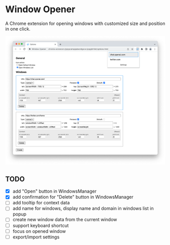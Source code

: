 # Window Opener

A Chrome extension for opening windows with customized size and position in one click.

![](images/screenshot.png)


## TODO

- [x] add "Open" button in WindowsManager
- [x] add confirmation for "Delete" button in WindowsManager
- [ ] add tooltip for context data
- [ ] add name for windows, display name and domain in windows list in popup
- [ ] create new window data from the current window
- [ ] support keyboard shortcut
- [ ] focus on opened window
- [ ] export/import settings
